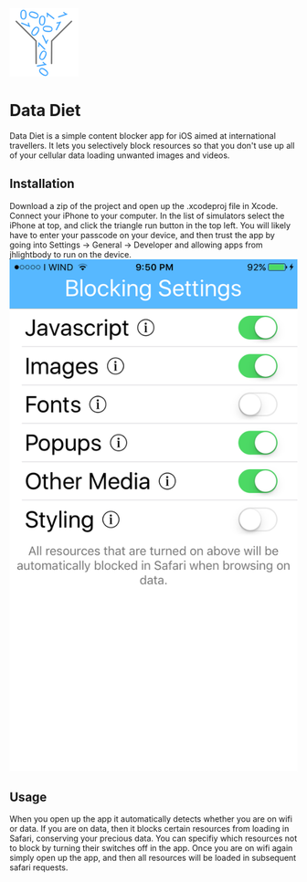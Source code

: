  ![Logo](https://raw.githubusercontent.com/jacklightbody/Data-Diet/master/data%20diet/Assets.xcassets/AppIcon.appiconset/logov1-60%402x.png "Logo")
# Data Diet
Data Diet is a simple content blocker app for iOS aimed at international travellers. It lets you selectively block resources so that you don't use up all of your cellular data loading unwanted images and videos.

## Installation
Download a zip of the project and open up the .xcodeproj file in Xcode. Connect your iPhone to your computer. In the list of simulators select the iPhone at top, and click the triangle run button in the top left. You will likely have to enter your passcode on your device, and then trust the app by going into Settings -> General -> Developer and allowing apps from jhlightbody to run on the device.
![Screenshot](https://raw.githubusercontent.com/jacklightbody/Data-Diet/gh-pages/screenshot.png "Screenshot of App in Use")
## Usage
When you open up the app it automatically detects whether you are on wifi or data. If you are on data, then it blocks certain resources from loading in Safari, conserving your precious data. You can specifiy which resources not to block by turning their switches off in the app. Once you are on wifi again simply open up the app, and then all resources will be loaded in subsequent safari requests.
